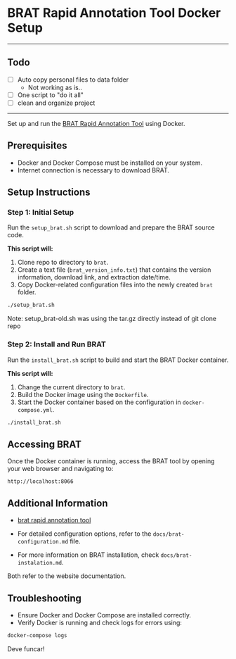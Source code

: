 # BRAT Rapid Annotation Tool Docker Setup

---

## Todo

- [ ] Auto copy personal files to data folder
    - Not working as is..
- [ ] One script to "do it all"
- [ ] clean and organize project 

---

Set up and run the [BRAT Rapid Annotation Tool](https://github.com/nlplab/brat) using Docker.

## Prerequisites

- Docker and Docker Compose must be installed on your system.
- Internet connection is necessary to download BRAT.

## Setup Instructions

### Step 1: Initial Setup

Run the `setup_brat.sh` script to download and prepare the BRAT source code.

**This script will:**

1. Clone repo to directory to `brat`.
3. Create a text file (`brat_version_info.txt`) that contains the version information, download link, and extraction date/time.
4. Copy Docker-related configuration files into the newly created `brat` folder.

```bash
./setup_brat.sh
```

Note: setup_brat-old.sh was using the tar.gz directly instead of git clone repo

### Step 2: Install and Run BRAT

Run the `install_brat.sh` script to build and start the BRAT Docker container.

**This script will:**

1. Change the current directory to `brat`.
2. Build the Docker image using the `Dockerfile`.
3. Start the Docker container based on the configuration in `docker-compose.yml`.

```bash
./install_brat.sh
```

## Accessing BRAT

Once the Docker container is running, access the BRAT tool by opening your web browser and navigating to:

```
http://localhost:8066
```

## Additional Information

- [brat rapid annotation tool](https://brat.nlplab.org/)

- For detailed configuration options, refer to the `docs/brat-configuration.md` file.
- For more information on BRAT installation, check `docs/brat-instalation.md`.

Both refer to the website documentation.

## Troubleshooting

- Ensure Docker and Docker Compose are installed correctly.
- Verify Docker is running and check logs for errors using:

```bash
docker-compose logs
```

Deve funcar!
